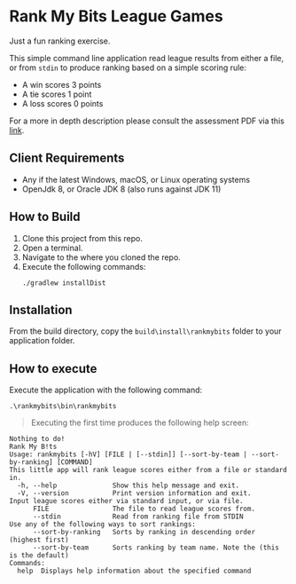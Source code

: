 # Rank My Bits League Games

Just a fun ranking exercise.

This simple command line application read league results from either a file, or from `stdin` to produce ranking based on a simple scoring rule:

- A win scores 3 points
- A tie scores 1 point
- A loss scores 0 points

For a more in depth description please consult the assessment PDF via this [link](BE%20Coding%20Test%20-%20Candidate.pdf).

## Client Requirements

- Any if the latest Windows, macOS, or Linux operating systems
- OpenJdk 8, or Oracle JDK 8 (also runs against JDK 11)

## How to Build

1. Clone this project from this repo.
2. Open a terminal.
3. Navigate to the where you cloned the repo.
3. Execute the following commands: 
    ```shell
   ./gradlew installDist
    ```
## Installation

From the build directory, copy the `build\install\rankmybits` folder to your application folder.

## How to execute

Execute the application with the following command: 

```shell
.\rankmybits\bin\rankmybits 
```

> Executing the first time produces the following help screen: 

```shell
Nothing to do!
Rank My B!ts
Usage: rankmybits [-hV] [FILE | [--stdin]] [--sort-by-team | --sort-by-ranking] [COMMAND]
This little app will rank league scores either from a file or standard in.
  -h, --help              Show this help message and exit.
  -V, --version           Print version information and exit.
Input league scores either via standard input, or via file.
      FILE                The file to read league scores from.
      --stdin             Read from ranking file from STDIN
Use any of the following ways to sort rankings:
      --sort-by-ranking   Sorts by ranking in descending order (highest first)
      --sort-by-team      Sorts ranking by team name. Note the (this is the default)
Commands:
  help  Displays help information about the specified command
```

